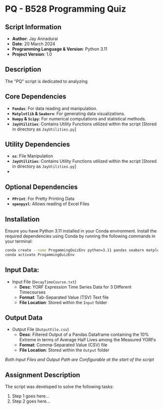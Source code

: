 # PQ - B528 Programming Quiz

## Script Information

- **Author**: Jay Annadurai
- **Date**: 20 March 2024
- **Programming Language & Version**: Python 3.11
- **Project Version**: 1.0

## Description

The "PQ" script is dedicated to analyzing 

## Core Dependencies

- **```Pandas```**: For data reading and manipulation.
- **```Matplotlib``` & ```Seaborn```**: For generating data visualizations.
- **```Numpy``` & ```Scipy```**: For numerical computations and statistical methods.
- **```JayUtilities```**: Contains Utility Functions utilized within the script [Stored in directory as ```JayUtilities.py```]

## Utility Dependencies
- **```os```**: File Manipulation
- **```JayUtilities```**: Contains Utility Functions utilized within the script [Stored in directory as ```JayUtilities.py```]
- 
## Optional Dependencies
- **```PPrint```**: For Pretty Printing Data
- **```openpyxl```**: Allows reading of Excel Files

## Installation

Ensure you have Python 3.11 installed in your Conda environment. Install the required dependencies using Conda by running the following commands in your terminal:

```bash
conda create --name ProgammingQuizEnv python=3.11 pandas seaborn matplotlib numpy scipy
conda activate ProgammingQuizEnv
```

## Input Data: 
  - Input File (```DecayTimeCourse.txt```)
    - **Desc**: YORF Expression Time Series Data for 3 Different Timecourses
    - **Format**: Tab-Separated Value (TSV) Text file
    - **File Location**: Stored within the ```Input``` folder
    
## Output Data
- Output File (```OutputFile.csv```)
    - **Desc**: Filtered Output of a Pandas Dataframe containing the 10% Extreme in terms of Average Half Lives among the Measured YORFs
    - **Format**: Comma-Separated Value (CSV) file
    - **File Location**: Stored within the ```Output``` folder

*Both Input Files and Output Path are Configurable at the start of the script*

## Assignment Description
The script was developed to solve the following tasks:

1. Step 1 goes here...
2. Step 2 goes here...